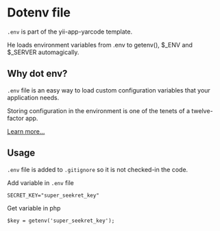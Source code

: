 # Dotenv file

`.env` is part of the yii-app-yarcode template. 

He loads environment variables from .env to getenv(), $_ENV and $_SERVER automagically.

## Why dot env?
`.env` file is an easy way to load custom configuration variables that your application needs.

Storing configuration in the environment is one of the tenets of a twelve-factor app. 

[Learn more...](https://github.com/vlucas/phpdotenv)

## Usage

`.env` file is added to `.gitignore` so it is not checked-in the code.

Add variable in `.env` file

```
SECRET_KEY="super_seekret_key"
```

Get variable in php
```
$key = getenv('super_seekret_key');
```